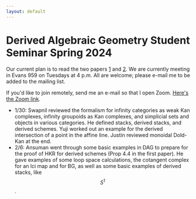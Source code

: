 ```yaml
---
layout: default
---
```


# Derived Algebraic Geometry Student Seminar Spring 2024

Our current plan is to read the two papers [1](https://arxiv.org/abs/1002.3636) and [2](https://arxiv.org/abs/1004.5120). We are currently meeting in Evans 959 on Tuesdays at 4 p.m. All are welcome; please e-mail me to be added to the mailing list.

If you'd like to join remotely, send me an e-mail so that I open Zoom. [Here's the Zoom link](https://berkeley.zoom.us/j/8271009900).

* 1/30: Swapnil reviewed the formalism for infinity categories as weak Kan complexes, infinity groupoids as Kan complexes, and simplicial sets and objects in various categories. He defined stacks, derived stacks, and derived schemes. Yuji worked out an example for the derived intersection of a point in the affine line. Justin reviewed monoidal Dold-Kan at the end.
* 2/6: Ansuman went through some basic examples in DAG to prepare for the proof of HKR for derived schemes (Prop 4.4 in the first paper). He gave examples of some loop space calculations, the cotangent complex for an lci map and for BG, as well as some basic examples of derived stacks, like $$S^1$$.
